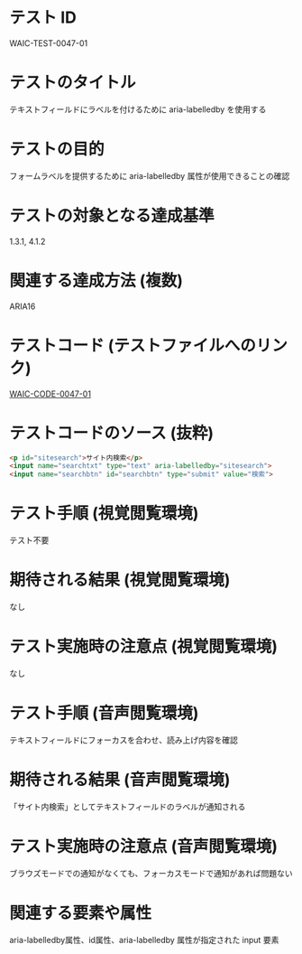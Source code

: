 # テスト ID

WAIC-TEST-0047-01

# テストのタイトル

テキストフィールドにラベルを付けるために aria-labelledby を使用する

# テストの目的

フォームラベルを提供するために aria-labelledby 属性が使用できることの確認

# テストの対象となる達成基準

1.3.1, 4.1.2

# 関連する達成方法 (複数)

ARIA16

# テストコード (テストファイルへのリンク)

[WAIC-CODE-0047-01](https://waic.github.io/as_test/WAIC-CODE/WAIC-CODE-0047-01.html)

# テストコードのソース (抜粋)

```HTML
<p id="sitesearch">サイト内検索</p>
<input name="searchtxt" type="text" aria-labelledby="sitesearch">
<input name="searchbtn" id="searchbtn" type="submit" value="検索">
```
# テスト手順 (視覚閲覧環境)

テスト不要

# 期待される結果 (視覚閲覧環境)

なし

# テスト実施時の注意点 (視覚閲覧環境)

なし

# テスト手順 (音声閲覧環境)

テキストフィールドにフォーカスを合わせ、読み上げ内容を確認

# 期待される結果 (音声閲覧環境)

「サイト内検索」としてテキストフィールドのラベルが通知される

# テスト実施時の注意点 (音声閲覧環境)

ブラウズモードでの通知がなくても、フォーカスモードで通知があれば問題ない

# 関連する要素や属性

aria-labelledby属性、id属性、aria-labelledby 属性が指定された input 要素

